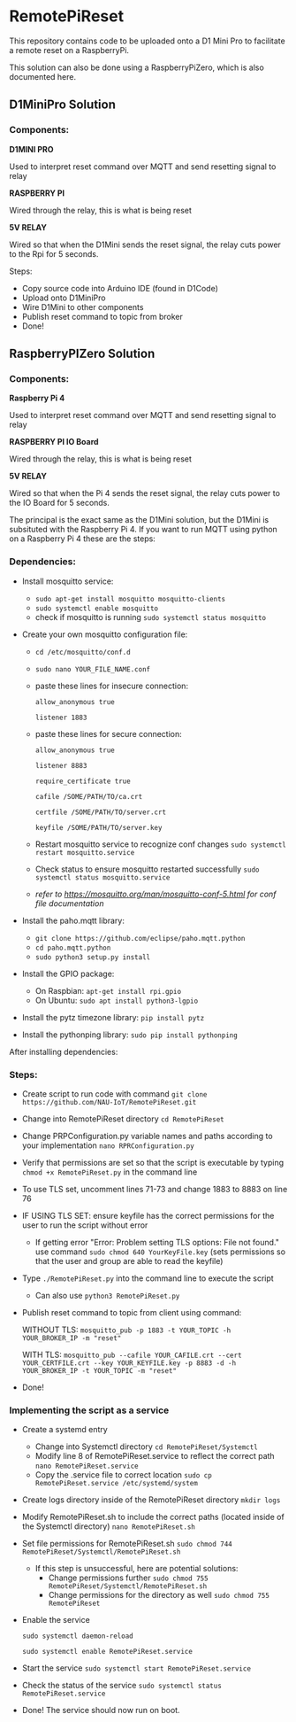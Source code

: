 # RemotePiReset
This repository contains code to be uploaded onto a D1 Mini Pro to facilitate a remote reset on a RaspberryPi. 

This solution can also be done using a RaspberryPiZero, which is also documented here.


## D1MiniPro Solution

### Components:

**D1MINI PRO**

   Used to interpret reset command over MQTT and send resetting signal to relay
    
**RASPBERRY PI**

   Wired through the relay, this is what is being reset
    
**5V RELAY**

   Wired so that when the D1Mini sends the reset signal, the relay cuts power to the Rpi for 5 seconds.
    
   
Steps:
- Copy source code into Arduino IDE (found in D1Code)
- Upload onto D1MiniPro
- Wire D1Mini to other components
- Publish reset command to topic from broker
- Done!
    
    
## RaspberryPIZero Solution

### Components:

**Raspberry Pi 4**

   Used to interpret reset command over MQTT and send resetting signal to relay
    
**RASPBERRY PI IO Board**

   Wired through the relay, this is what is being reset
    
**5V RELAY**

   Wired so that when the Pi 4 sends the reset signal, the relay cuts power to the IO Board for 5 seconds.

The principal is the exact same as the D1Mini solution, but the D1Mini is subsituted with the Raspberry Pi 4. If you want to run MQTT using python on a Raspberry Pi 4 these are the steps:

### Dependencies:
 - Install mosquitto service:
    - `sudo apt-get install mosquitto mosquitto-clients`
    - `sudo systemctl enable mosquitto`
    - check if mosquitto is running `sudo systemctl status mosquitto`

- Create your own mosquitto configuration file:
   - `cd /etc/mosquitto/conf.d`
   - `sudo nano YOUR_FILE_NAME.conf`
   - paste these lines for insecure connection:
        
       ```
       allow_anonymous true
        
       listener 1883
       ```
   - paste these lines for secure connection:
       
       ```
       allow_anonymous true
        
       listener 8883
        
       require_certificate true
       
       cafile /SOME/PATH/TO/ca.crt
        
       certfile /SOME/PATH/TO/server.crt
        
       keyfile /SOME/PATH/TO/server.key
       ``` 
   - Restart mosquitto service to recognize conf changes `sudo systemctl restart mosquitto.service`  
   - Check status to ensure mosquitto restarted successfully `sudo systemctl status mosquitto.service`
   - *refer to https://mosquitto.org/man/mosquitto-conf-5.html for conf file documentation*

- Install the paho.mqtt library:
   - `git clone https://github.com/eclipse/paho.mqtt.python`
   - `cd paho.mqtt.python`
   - `sudo python3 setup.py install`

- Install the GPIO package:
   - On Raspbian: `apt-get install rpi.gpio`
   - On Ubuntu: `sudo apt install python3-lgpio`
   
- Install the pytz timezone library: `pip install pytz`

- Install the pythonping library: `sudo pip install pythonping`

After installing dependencies: 

### Steps:
- Create script to run code with command `git clone https://github.com/NAU-IoT/RemotePiReset.git`
- Change into RemotePiReset directory `cd RemotePiReset`
- Change PRPConfiguration.py variable names and paths according to your implementation `nano RPRConfiguration.py`
- Verify that permissions are set so that the script is executable by typing `chmod +x RemotePiReset.py` in the command line
- To use TLS set, uncomment lines 71-73 and change 1883 to 8883 on line 76
- IF USING TLS SET: ensure keyfile has the correct permissions for the user to run the script without error
   - If getting error "Error: Problem setting TLS options: File not found." use command `sudo chmod 640 YourKeyFile.key` (sets permissions so that the user and group are able to read the keyfile)    
- Type `./RemotePiReset.py` into the command line to execute the script
   - Can also use `python3 RemotePiReset.py`
- Publish reset command to topic from client using command:
   
   WITHOUT TLS: `mosquitto_pub -p 1883 -t YOUR_TOPIC -h YOUR_BROKER_IP -m "reset"`
   
   WITH TLS: `mosquitto_pub --cafile YOUR_CAFILE.crt --cert YOUR_CERTFILE.crt --key YOUR_KEYFILE.key -p 8883 -d -h YOUR_BROKER_IP -t YOUR_TOPIC -m "reset"`

- Done!


### Implementing the script as a service
  
  - Create a systemd entry 
      - Change into Systemctl directory `cd RemotePiReset/Systemctl` 
      - Modify line 8 of RemotePiReset.service to reflect the correct path `nano RemotePiReset.service`
      - Copy the .service file to correct location `sudo cp RemotePiReset.service /etc/systemd/system`
  - Create logs directory inside of the RemotePiReset directory `mkdir logs`
  - Modify RemotePiReset.sh to include the correct paths (located inside of the Systemctl directory) `nano RemotePiReset.sh`
  - Set file permissions for RemotePiReset.sh `sudo chmod 744 RemotePiReset/Systemctl/RemotePiReset.sh`
      - If this step is unsuccessful, here are potential solutions:
         - Change permissions further `sudo chmod 755 RemotePiReset/Systemctl/RemotePiReset.sh`
         - Change permissions for the directory as well `sudo chmod 755 RemotePiReset`
  - Enable the service 
  
      `sudo systemctl daemon-reload`
   
      `sudo systemctl enable RemotePiReset.service`
      
  - Start the service `sudo systemctl start RemotePiReset.service`
  
  - Check the status of the service `sudo systemctl status RemotePiReset.service`
  
  - Done! The service should now run on boot. 
         
      

